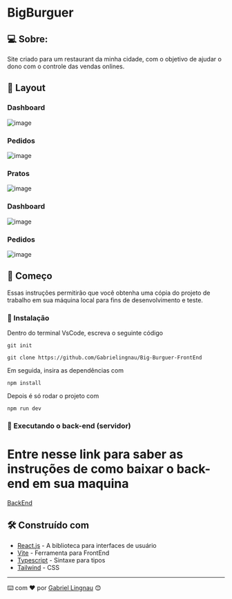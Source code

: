 # BigBurguer

## 💻 Sobre:

Site criado para um restaurant da minha cidade, com o objetivo de ajudar o dono com o controle das vendas onlines.

## 📝 Layout

### Dashboard
![image](https://github.com/user-attachments/assets/65682efb-f94e-435d-9b9e-e10b9b8c9bf2)

### Pedidos
![image](https://github.com/user-attachments/assets/308932a4-a54f-4f71-a0fb-ca069a1a2316)

### Pratos
![image](https://github.com/user-attachments/assets/33709fb6-6345-49f3-85ec-91d6662930e7)

### Dashboard
![image](https://github.com/user-attachments/assets/65682efb-f94e-435d-9b9e-e10b9b8c9bf2)

### Pedidos
![image](https://github.com/user-attachments/assets/308932a4-a54f-4f71-a0fb-ca069a1a2316)

## 🚀 Começo

Essas instruções permitirão que você obtenha uma cópia do projeto de trabalho em sua máquina local para fins de desenvolvimento e teste.

### 🔧 Instalação

Dentro do terminal VsCode, escreva o seguinte código

```
git init
```

```
git clone https://github.com/Gabrielingnau/Big-Burguer-FrontEnd
```
Em seguida, insira as dependências com

```
npm install
```

Depois é só rodar o projeto com

```
npm run dev
```

### 🚧 Executando o back-end (servidor)

# Entre nesse link para saber as instruções de como baixar o back-end em sua maquina
[BackEnd](https://github.com/Gabrielingnau/Big-Burguer-BackEnd)

## 🛠️ Construído com

* [React.js](https://react.dev/) - A biblioteca para interfaces de usuário
* [Vite](https://vitejs.dev/) - Ferramenta para FrontEnd
* [Typescript](https://www.typescriptlang.org/) - Sintaxe para tipos
* [Tailwind](https://tailwindcss.com/) - CSS 

---
⌨️ com ❤️ por [Gabriel Lingnau](https://www.linkedin.com/in/gabriel-lingnau-3bb17b266/) 😊